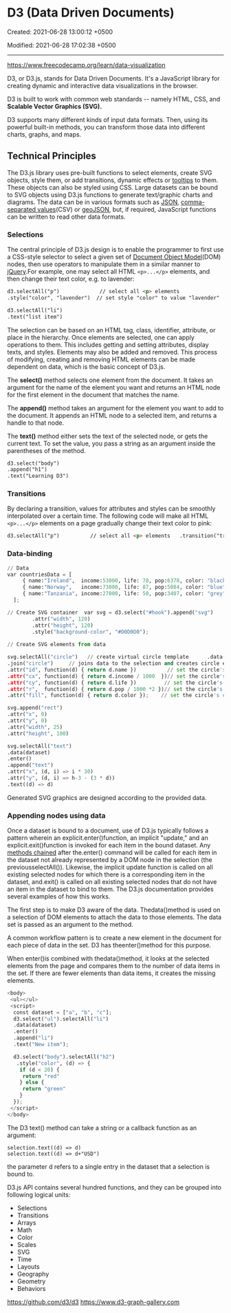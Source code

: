 # D3 (Data Driven Documents)

Created: 2021-06-28 13:00:12 +0500

Modified: 2021-06-28 17:02:38 +0500

---

<https://www.freecodecamp.org/learn/data-visualization>

D3, or D3.js, stands for Data Driven Documents. It's a JavaScript library for creating dynamic and interactive data visualizations in the browser.

D3 is built to work with common web standards -- namely HTML, CSS, and **Scalable Vector Graphics (SVG).**

D3 supports many different kinds of input data formats. Then, using its powerful built-in methods, you can transform those data into different charts, graphs, and maps.

## Technical Principles

The D3.js library uses pre-built functions to select elements, create SVG objects, style them, or add transitions, dynamic effects or [tooltips](https://en.wikipedia.org/wiki/Tooltip) to them. These objects can also be styled using CSS. Large datasets can be bound to SVG objects using D3.js functions to generate text/graphic charts and diagrams. The data can be in various formats such as [JSON](https://en.wikipedia.org/wiki/JSON), [comma-separated values](https://en.wikipedia.org/wiki/Comma-separated_values)(CSV) or [geoJSON](https://en.wikipedia.org/wiki/GeoJSON), but, if required, JavaScript functions can be written to read other data formats.

### Selections

The central principle of D3.js design is to enable the programmer to first use a CSS-style selector to select a given set of [Document Object Model](https://en.wikipedia.org/wiki/Document_Object_Model)(DOM) nodes, then use operators to manipulate them in a similar manner to [jQuery](https://en.wikipedia.org/wiki/JQuery).For example, one may select all HTML `<p>...</p>` elements, and then change their text color, e.g. to lavender:

```html
d3.selectAll("p")             // select all <p> elements
.style("color", "lavender")  // set style "color" to value "lavender"   .attr("class", "squares")   // set attribute "class" to value "squares"   .attr("x", 50);         // set attribute "x" (horizontal position) to value 50px

d3.selectAll("li")
.text("list item")
```

The selection can be based on an HTML tag, class, identifier, attribute, or place in the hierarchy. Once elements are selected, one can apply operations to them. This includes getting and setting attributes, display texts, and styles. Elements may also be added and removed. This process of modifying, creating and removing HTML elements can be made dependent on data, which is the basic concept of D3.js.

The **select()** method selects one element from the document. It takes an argument for the name of the element you want and returns an HTML node for the first element in the document that matches the name.

The **append()** method takes an argument for the element you want to add to the document. It appends an HTML node to a selected item, and returns a handle to that node.

The **text()** method either sets the text of the selected node, or gets the current text. To set the value, you pass a string as an argument inside the parentheses of the method.

```html
d3.select("body")
.append("h1")
.text("Learning D3")
```

### Transitions

By declaring a transition, values for attributes and styles can be smoothly interpolated over a certain time. The following code will make all HTML `<p>...</p>` elements on a page gradually change their text color to pink:

```html
d3.selectAll("p")          // select all <p> elements   .transition("trans_1")     // transition with name "trans_1"     .delay(0)                  // transition starting 0ms after trigger     .duration(500)             // transitioning for 500ms     .ease(d3.easeLinear)       // transition easing progression is linear...   .style("color", "pink");   // ... to color:pink
```

### Data-binding

```python
// Data
var countriesData = [
     { name:"Ireland",  income:53000, life: 78, pop:6378, color: "black"},
     { name:"Norway",   income:73000, life: 87, pop:5084, color: "blue" },
     { name:"Tanzania", income:27000, life: 50, pop:3407, color: "grey" }
  ];

// Create SVG container  var svg = d3.select("#hook").append("svg")
        .attr("width", 120)
        .attr("height", 120)
        .style("background-color", "#D0D0D0");
       
// Create SVG elements from data

svg.selectAll("circle")   // create virtual circle template      .data(countriesData)     // bind data      
.join("circle")     // joins data to the selection and creates circle elements for each individual data       
.attr("id", function(d) { return d.name })          // set the circle's id according to the country name       
.attr("cx", function(d) { return d.income / 1000  })// set the circle's horizontal position according to income       
.attr("cy", function(d) { return d.life })         // set the circle's vertical position according to life expectancy       
.attr("r",  function(d) { return d.pop / 1000 *2 })// set the circle's radius according to country's population       
.attr("fill", function(d) { return d.color });    // set the circle's color according to country's color

svg.append("rect")
.attr("x", 0)
.attr("y", 0)
.attr("width", 25)
.attr("height", 100)

svg.selectAll("text")
.data(dataset)
.enter()
.append("text")
.attr("x", (d, i) => i * 30)
.attr("y", (d, i) => h-3 - (3 * d))
.text((d) => d)
```

Generated SVG graphics are designed according to the provided data.

### Appending nodes using data

Once a dataset is bound to a document, use of D3.js typically follows a pattern wherein an explicit.enter()function, an implicit "update," and an explicit.exit()function is invoked for each item in the bound dataset. Any [methods chained](https://en.wikipedia.org/wiki/Method_chaining) after the.enter() command will be called for each item in the dataset not already represented by a DOM node in the selection (the previousselectAll()). Likewise, the implicit update function is called on all existing selected nodes for which there is a corresponding item in the dataset, and.exit() is called on all existing selected nodes that do not have an item in the dataset to bind to them. The D3.js documentation provides several examples of how this works.

The first step is to make D3 aware of the data. Thedata()method is used on a selection of DOM elements to attach the data to those elements. The data set is passed as an argument to the method.

A common workflow pattern is to create a new element in the document for each piece of data in the set. D3 has theenter()method for this purpose.

When enter()is combined with thedata()method, it looks at the selected elements from the page and compares them to the number of data items in the set. If there are fewer elements than data items, it creates the missing elements.

```python
<body>
 <ul></ul>
 <script>
  const dataset = ["a", "b", "c"];
  d3.select("ul").selectAll("li")        
  .data(dataset)        
  .enter()        
  .append("li")        
  .text("New item");

  d3.select("body").selectAll("h2")
   .style("color", (d) => {
    if (d < 20) {
     return "red"
    } else {
     return "green"
    }
  });
 </script>
</body>
```

The D3 text() method can take a string or a callback function as an argument:

```
selection.text((d) => d)
selection.text((d) => d+"USD")
```

the parameter d refers to a single entry in the dataset that a selection is bound to.

D3.js API contains several hundred functions, and they can be grouped into following logical units:

- Selections
- Transitions
- Arrays
- Math
- Color
- Scales
- SVG
- Time
- Layouts
- Geography
- Geometry
- Behaviors

<https://github.com/d3/d3>
<https://www.d3-graph-gallery.com>
